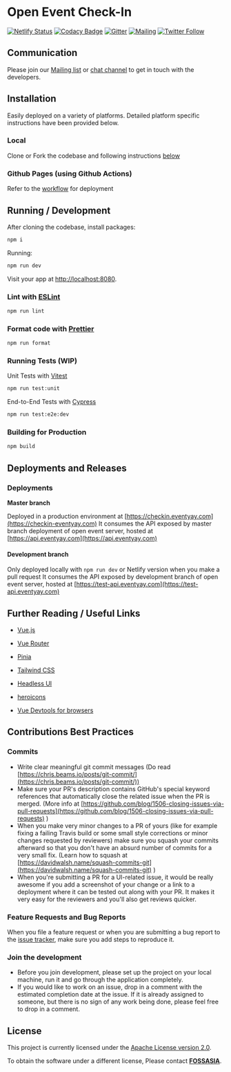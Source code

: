 # Open Event Check-In

[![Netlify Status](https://api.netlify.com/api/v1/badges/7456234f-3254-4395-8cd8-67979322e555/deploy-status)](https://app.netlify.com/sites/open-event-checkin/deploys)
[![Codacy Badge](https://app.codacy.com/project/badge/Grade/3583a71b83d94d388e1d8dd087f2b861)](https://app.codacy.com/gh/fossasia/open-event-checkin/dashboard?utm_source=gh&utm_medium=referral&utm_content=&utm_campaign=Badge_grade)
[![Gitter](https://img.shields.io/badge/chat-on%20gitter-ff006f.svg?style=flat-square)](https://gitter.im/fossasia/open-event-frontend)
[![Mailing](https://img.shields.io/badge/Mailing-List-red.svg)](https://groups.google.com/forum/#!forum/open-event)
[![Twitter Follow](https://img.shields.io/twitter/follow/eventyay.svg?style=social&label=Follow&maxAge=2592000?style=flat-square)](https://twitter.com/eventyay)

## Communication

Please join our [Mailing list](https://groups.google.com/forum/#!forum/open-event) or [chat channel](https://gitter.im/fossasia/open-event-frontend) to get in touch with the developers.

## Installation

Easily deployed on a variety of platforms. Detailed platform specific instructions have been provided below.
### Local
Clone or Fork the codebase and following instructions [below](https://github.com/fossasia/open-event-checkin#running--development)

### Github Pages (using Github Actions)
Refer to the [workflow](https://github.com/fossasia/open-event-checkin/tree/development/.github/workflows) for deployment

## Running / Development

After cloning the codebase, install packages:
```sh
npm i
```

Running:

```sh
npm run dev
```
Visit your app at [http://localhost:8080](http://localhost:8080).

### Lint with [ESLint](https://eslint.org/)

```sh
npm run lint
```

### Format code with [Prettier](https://prettier.io/)

```sh
npm run format
```

### Running Tests (WIP)

Unit Tests with [Vitest](https://vitest.dev/)
```sh
npm run test:unit
```

End-to-End Tests with [Cypress](https://www.cypress.io/)
```sh
npm run test:e2e:dev
```

### Building for Production

```sh
npm build
```

## Deployments and Releases

### Deployments

**Master branch**

Deployed in a production environment at [https://checkin.eventyay.com](https://checkin-eventyay.com)
It consumes the API exposed by master branch deployment of open event server, hosted at [https://api.eventyay.com](https://api.eventyay.com)

#### Development branch

Only deployed locally with `npm run dev` or Netlify version when you make a pull request
It consumes the API exposed by development branch of open event server, hosted at [https://test-api.eventyay.com](https://test-api.eventyay.com)

## Further Reading / Useful Links

  - [Vue.js](https://vuejs.org/)

  - [Vue Router](https://router.vuejs.org/)

  - [Pinia](https://pinia.vuejs.org/)
  
  - [Tailwind CSS](https://tailwindcss.com/)

  - [Headless UI](https://headlessui.com/)

  - [heroicons](https://heroicons.com/)

  - [Vue Devtools for browsers](https://devtools.vuejs.org/guide/installation.html)


## Contributions Best Practices

### Commits

  - Write clear meaningful git commit messages (Do read [https://chris.beams.io/posts/git-commit/](https://chris.beams.io/posts/git-commit/))
  - Make sure your PR's description contains GitHub's special keyword references that automatically close the related issue when the PR is merged. (More info at [https://github.com/blog/1506-closing-issues-via-pull-requests](https://github.com/blog/1506-closing-issues-via-pull-requests) )
  - When you make very minor changes to a PR of yours (like for example fixing a failing Travis build or some small style corrections or minor changes requested by reviewers) make sure you squash your commits afterward so that you don't have an absurd number of commits for a very small fix. (Learn how to squash at [https://davidwalsh.name/squash-commits-git](https://davidwalsh.name/squash-commits-git) )
  - When you're submitting a PR for a UI-related issue, it would be really awesome if you add a screenshot of your change or a link to a deployment where it can be tested out along with your PR. It makes it very easy for the reviewers and you'll also get reviews quicker.

### Feature Requests and Bug Reports

When you file a feature request or when you are submitting a bug report to the [issue tracker](https://github.com/fossasia/open-event-checkin/issues), make sure you add steps to reproduce it.

### Join the development

  - Before you join development, please set up the project on your local machine, run it and go through the application completely.
  - If you would like to work on an issue, drop in a comment with the estimated completion date at the issue. If it is already assigned to someone, but there is no sign of any work being done, please feel free to drop in a comment.

## License

This project is currently licensed under the [Apache License version 2.0](LICENSE).

To obtain the software under a different license, Please contact **[FOSSASIA](https://blog.fossasia.org/contact/)**.
